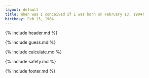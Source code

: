 ```yaml
---
layout: default
title: When was I conceived if I was born on February 13, 1904?
birthday: Feb 13, 1904
---
```


{% include header.md %}

{% include guess.md %}

{% include calculate.md %}

{% include safety.md %}

{% include footer.md %}



